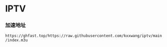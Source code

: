 # IPTV


### 加速地址
`https://ghfast.top/https://raw.githubusercontent.com/kxxwang/iptv/main/index.m3u`
